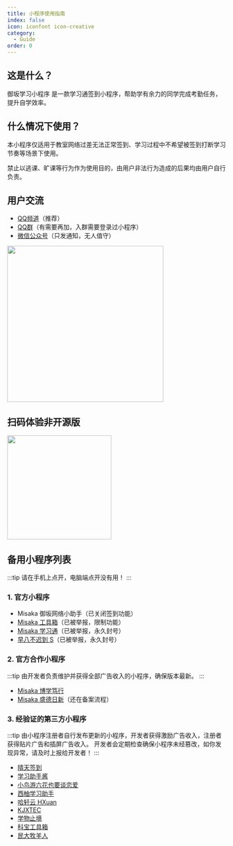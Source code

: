 ```yaml
---
title: 小程序使用指南
index: false
icon: iconfont icon-creative
category:
  - Guide
order: 0
---
```


<Catalog />

## 这是什么？

御坂学习小程序 是一款学习通签到小程序，帮助学有余力的同学完成考勤任务，提升自学效率。

## 什么情况下使用？

本小程序仅适用于教室网络过差无法正常签到、学习过程中不希望被签到打断学习节奏等场景下使用。

禁止以逃课、旷课等行为作为使用目的，由用户非法行为造成的后果均由用户自行负责。

## 用户交流

+ [QQ频道](https://pd.qq.com/s/f1mli0e35)（推荐）
+ [QQ群](https://qm.qq.com/q/24Qzm6avhS)（有需要再加，入群需要登录过小程序）
+ [微信公众号](http://weixin.qq.com/r/mp/cxFrc67E2-OkreoQ90Rh)（只发通知，无人值守）

<img src="https://cdn.micono.eu.org/image/公众号/公众号卡片-白色.png" style="width: min(75vw, 360px)" />

## 扫码体验非开源版

<img src="https://cdn.micono.eu.org/image/小程序码/签到小程序.png" style="width: min(50vw, 240px)" />

## 备用小程序列表

:::tip
请在手机上点开，电脑端点开没有用！
:::

### 1. 官方小程序

+ Misaka 御坂网络小助手（已关闭签到功能）
+ [Misaka 工具箱](weixin://dl/business/?appid=wxb42fe32e6e071916&path=pages/share/share&query=path%3D%2Fpackages%2Fsign-package%2Fpages%2Fhome%2Fhome%26appid%3Dwx0ba7981861be3afc)（已被举报，限制功能）
+ [Misaka 学习通](weixin://dl/business/?appid=wxb42fe32e6e071916&path=pages/share/share&query=path%3D%2Fpackages%2Fsign-package%2Fpages%2Fhome%2Fhome%26appid%3Dwxefe36d85978840fa)（已被举报，永久封号）
+ [早八不迟到 S](weixin://dl/business/?appid=wxb42fe32e6e071916&path=pages/share/share&query=path%3D%2Fpackages%2Fsign-package%2Fpages%2Fhome%2Fhome%26appid%3Dwx39fef30273f9b8c0)（已被举报，永久封号）

### 2. 官方合作小程序

:::tip
由开发者负责维护并获得全部广告收入的小程序，确保版本最新。
:::

+ [Misaka 博学笃行](weixin://dl/business/?appid=wxb42fe32e6e071916&path=pages/share/share&query=path%3D%2Fpackages%2Fsign-package%2Fpages%2Fhome%2Fhome%26appid%3Dwx41e4a5f024aed629)
+ [Misaka 盛德日新](weixin://dl/business/?appid=wxb42fe32e6e071916&path=pages/share/share&query=path%3D%2Fpackages%2Fsign-package%2Fpages%2Fhome%2Fhome%26appid%3Dwxcc1c7f35ffe42a48)（还在备案流程）

### 3. 经验证的第三方小程序

:::tip
由小程序注册者自行发布更新的小程序，开发者获得激励广告收入，注册者获得贴片广告和插屏广告收入。
开发者会定期检查确保小程序未经篡改，如你发现异常，请及时上报给开发者！
:::

+ [晴天签到](weixin://dl/business/?appid=wxb42fe32e6e071916&path=pages/share/share&query=path%3D%2Fpackages%2Fsign-package%2Fpages%2Fhome%2Fhome%26appid%3Dwxace4e284835838c1)
+ [学习助手酱](weixin://dl/business/?appid=wxb42fe32e6e071916&path=pages/share/share&query=path%3D%2Fpackages%2Fsign-package%2Fpages%2Fhome%2Fhome%26appid%3Dwx46fbf2939d39da36)
+ [小鸟游六花也要谈恋爱](weixin://dl/business/?appid=wxb42fe32e6e071916&path=pages/share/share&query=path%3D%2Fpackages%2Fsign-package%2Fpages%2Fhome%2Fhome%26appid%3Dwx04a5dc776b4461db)
+ [西柚学习助手](weixin://dl/business/?appid=wxb42fe32e6e071916&path=pages/share/share&query=path%3D%2Fpackages%2Fsign-package%2Fpages%2Fhome%2Fhome%26appid%3Dwxb76f7f625b599619)
+ [哈轩云 HXuan](weixin://dl/business/?appid=wxb42fe32e6e071916&path=pages/share/share&query=path%3D%2Fpackages%2Fsign-package%2Fpages%2Fhome%2Fhome%26appid%3Dwx0beeef707e618f43)
+ [KJXTEC](weixin://dl/business/?appid=wxb42fe32e6e071916&path=pages/share/share&query=path%3D%2Fpackages%2Fsign-package%2Fpages%2Fhome%2Fhome%26appid%3Dwxb70e8cfee5b42ac7)
+ [学物止境](weixin://dl/business/?appid=wxb42fe32e6e071916&path=pages/share/share&query=path%3D%2Fpackages%2Fsign-package%2Fpages%2Fhome%2Fhome%26appid%3Dwx59679dc85a3d70a8)
+ [科宝工具箱](weixin://dl/business/?appid=wxb42fe32e6e071916&path=pages/share/share&query=path%3D%2Fpackages%2Fsign-package%2Fpages%2Fhome%2Fhome%26appid%3Dwx6a561c49a7163312)
+ [民大牧羊人](weixin://dl/business/?appid=wxb42fe32e6e071916&path=pages/share/share&query=path%3D%2Fpackages%2Fsign-package%2Fpages%2Fhome%2Fhome%26appid%3Dwx939bc528b81729a0)
